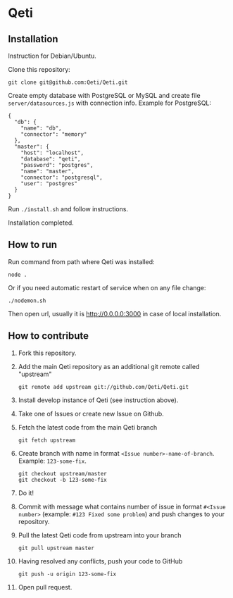 # Qeti

## Installation

Instruction for Debian/Ubuntu.

Clone this repository:

```
git clone git@github.com:Qeti/Qeti.git
```

Create empty database with PostgreSQL or MySQL 
and create file `server/datasources.js` with connection info. 
Example for PostgreSQL:

```
{
  "db": {
    "name": "db",
    "connector": "memory"
  },
  "master": {
    "host": "localhost",
    "database": "qeti",
    "password": "postgres",
    "name": "master",
    "connector": "postgresql",
    "user": "postgres"
  }
}
```

Run `./install.sh` and follow instructions.

Installation completed.

## How to run

Run command from path where Qeti was installed: 

```
node .
```

Or if you need automatic restart of service when on any file change:

```
./nodemon.sh
```

Then open url, usually it is http://0.0.0.0:3000 in case of local installation.

## How to contribute

1. Fork this repository.

1. Add the main Qeti repository as an additional git remote called "upstream"

    ```
    git remote add upstream git://github.com/Qeti/Qeti.git
    ```

1. Install develop instance of Qeti (see instruction above).

1. Take one of Issues or create new Issue on Github.

1. Fetch the latest code from the main Qeti branch

    ```
    git fetch upstream
    ```

1. Create branch with name in format `<Issue number>-name-of-branch`. Example: `123-some-fix`.

    ```
    git checkout upstream/master
    git checkout -b 123-some-fix
    ```

1. Do it!

1. Commit with message what contains number of issue in format `#<Issue number>` 
(example: `#123 Fixed some problem`) and push changes to your repository.

1. Pull the latest Qeti code from upstream into your branch

    ```
    git pull upstream master
    ```

1. Having resolved any conflicts, push your code to GitHub

    ```
    git push -u origin 123-some-fix
    ```

1. Open pull request.
